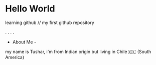 # Hello World
learning github // my first github repository

.
.
.
.

- About Me -

my name is Tushar, i'm from Indian origin but living in Chile 🇨🇱 (South America)

